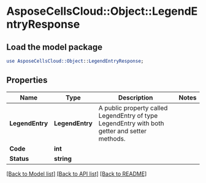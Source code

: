 # AsposeCellsCloud::Object::LegendEntryResponse 

## Load the model package
```perl
use AsposeCellsCloud::Object::LegendEntryResponse;
```

## Properties
Name | Type | Description | Notes
------------ | ------------- | ------------- | -------------
**LegendEntry** | **LegendEntry** | A public property called LegendEntry of type LegendEntry with both getter and setter methods. |
**Code** | **int** |  |
**Status** | **string** |  |  

[[Back to Model list]](../README.md#documentation-for-models) [[Back to API list]](../README.md#documentation-for-api-endpoints) [[Back to README]](../README.md)

